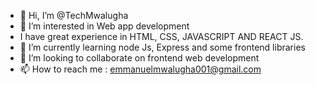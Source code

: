 - 👋 Hi, I’m @TechMwalugha
- 👀 I’m interested in Web app development
- I have great experience in HTML, CSS, JAVASCRIPT AND REACT JS.
- 🌱 I’m currently learning node Js, Express and some frontend libraries
- 💞️ I’m looking to collaborate on frontend web development
- 📫 How to reach me : emmanuelmwalugha001@gmail.com

<!---
TechMwalugha/TechMwalugha is a ✨ special ✨ repository because its `README.md` (this file) appears on your GitHub profile.
You can click the Preview link to take a look at your changes.
--->
